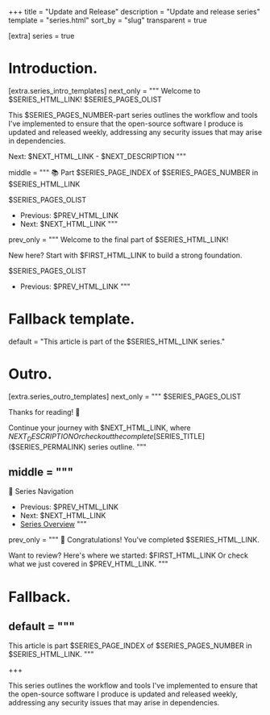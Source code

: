 +++
title = "Update and Release"
description = "Update and release series"
template = "series.html"
sort_by = "slug"
transparent = true

[extra]
series = true

# Introduction.
[extra.series_intro_templates]
next_only = """
Welcome to $SERIES_HTML_LINK! 
$SERIES_PAGES_OLIST

This $SERIES_PAGES_NUMBER-part series outlines the workflow and tools I've implemented to ensure that the open-source software I produce is updated and released weekly, addressing any security issues that may arise in dependencies.

Next: $NEXT_HTML_LINK - $NEXT_DESCRIPTION
"""

middle = """
📚 Part $SERIES_PAGE_INDEX of $SERIES_PAGES_NUMBER in $SERIES_HTML_LINK

$SERIES_PAGES_OLIST

- Previous: $PREV_HTML_LINK
- Next: $NEXT_HTML_LINK
"""

prev_only = """
Welcome to the final part of $SERIES_HTML_LINK!

New here? Start with $FIRST_HTML_LINK to build a strong foundation.

$SERIES_PAGES_OLIST

- Previous: $PREV_HTML_LINK
"""

# Fallback template.
default = "This article is part of the $SERIES_HTML_LINK series."

# Outro.
[extra.series_outro_templates]
next_only = """
$SERIES_PAGES_OLIST

Thanks for reading! 🙌

Continue your journey with $NEXT_HTML_LINK, where $NEXT_DESCRIPTION
Or check out the complete [$SERIES_TITLE]($SERIES_PERMALINK) series outline.
"""

middle = """
---
📝 Series Navigation

- Previous: $PREV_HTML_LINK
- Next: $NEXT_HTML_LINK
- [Series Overview]($SERIES_PERMALINK)
"""

prev_only = """
🎉 Congratulations! You've completed $SERIES_HTML_LINK.

Want to review? Here's where we started: $FIRST_HTML_LINK
Or check what we just covered in $PREV_HTML_LINK.
"""

# Fallback.
default = """
---
This article is part $SERIES_PAGE_INDEX of $SERIES_PAGES_NUMBER in $SERIES_HTML_LINK.
"""


+++

This series outlines the workflow and tools I've implemented to ensure that the open-source software I produce is updated and released weekly, addressing any security issues that may arise in dependencies.
